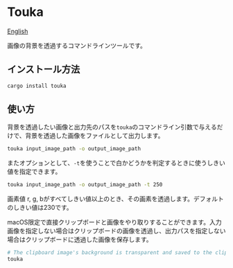 # Touka

[English](./README.md)

画像の背景を透過するコマンドラインツールです。

## インストール方法

```bash
cargo install touka
```

## 使い方

背景を透過したい画像と出力先のパスを`touka`のコマンドライン引数で与えるだけで、背景を透過した画像をファイルとして出力します。

```bash
touka input_image_path -o output_image_path
```

またオプションとして、`-t`を使うことで白かどうかを判定するときに使うしきい値を指定できます。

```bash
touka input_image_path -o output_image_path -t 250
```

画素値 r, g, bがすべてしきい値以上のとき、その画素を透過します。デフォルトのしきい値は230です。

macOS限定で直接クリップボードと画像をやり取りすることができます。入力画像を指定しない場合はクリップボードの画像を透過し、出力パスを指定しない場合はクリップボードに透過した画像を保存します。

```bash
# The clipboard image's background is transparent and saved to the clipboard.
touka
```
